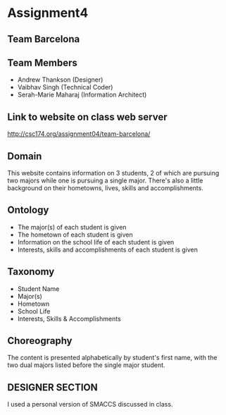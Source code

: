 # Assignment4

## Team Barcelona

## Team Members
- Andrew Thankson (Designer)
- Vaibhav Singh (Technical Coder)
- Serah-Marie Maharaj (Information Architect)

## Link to website on class web server
http://csc174.org/assignment04/team-barcelona/

## Domain

This website contains information on 3 students, 2 of which are pursuing two majors while one is pursuing a single major. There's also a little background on their hometowns, lives, skills and accomplishments. 

## Ontology

- The major(s) of each student is given
- The hometown of each student is given
- Information on the school life of each student is given
- Interests, skills and accomplishments of each student is given

## Taxonomy

- Student Name
- Major(s)
- Hometown
- School Life
- Interests, Skills & Accomplishments

## Choreography

The content is presented alphabetically by student's first name, with the two dual majors listed before the single major student. 


## DESIGNER SECTION

I used a personal version of SMACCS discussed in class.

